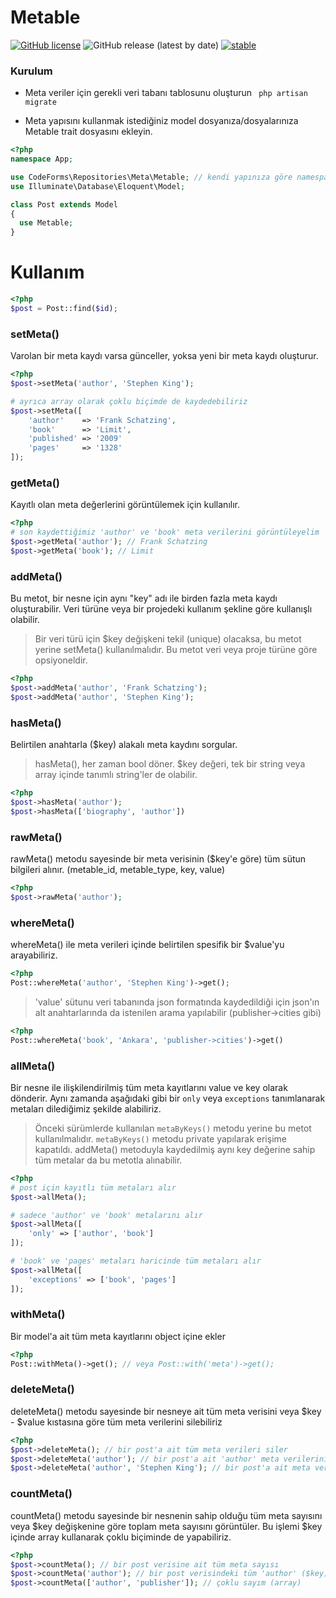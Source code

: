 # Metable
[![GitHub license](https://img.shields.io/github/license/codeforms/Metable)](https://github.com/codeforms/Metable/blob/master/LICENSE)
![GitHub release (latest by date)](https://img.shields.io/github/v/release/codeforms/Metable)
[![stable](http://badges.github.io/stability-badges/dist/stable.svg)](https://github.com/codeforms/Metable/releases)

### Kurulum
* Meta veriler için gerekli veri tabanı tablosunu oluşturun
``` php artisan migrate```

* Meta yapısını kullanmak istediğiniz model dosyanıza/dosyalarınıza Metable trait dosyasını ekleyin.
```php
<?php
namespace App;

use CodeForms\Repositories\Meta\Metable; // kendi yapınıza göre namespace'i değiştirin
use Illuminate\Database\Eloquent\Model;

class Post extends Model
{
  use Metable;
}
```

# Kullanım
```php
<?php
$post = Post::find($id);
```

### setMeta()
Varolan bir meta kaydı varsa günceller, yoksa yeni bir meta kaydı oluşturur.
```php
<?php
$post->setMeta('author', 'Stephen King');

# ayrıca array olarak çoklu biçimde de kaydedebiliriz
$post->setMeta([
	'author'    => 'Frank Schatzing',
	'book'      => 'Limit',
	'published' => '2009'
	'pages'     => '1328'
]);
```

### getMeta()
Kayıtlı olan meta değerlerini görüntülemek için kullanılır.
```php
<?php
# son kaydettiğimiz 'author' ve 'book' meta verilerini görüntüleyelim
$post->getMeta('author'); // Frank Schatzing
$post->getMeta('book'); // Limit
```

### addMeta()
Bu metot, bir nesne için aynı "key" adı ile birden fazla meta kaydı oluşturabilir. Veri türüne veya bir projedeki kullanım şekline göre kullanışlı olabilir.
> Bir veri türü için $key değişkeni tekil (unique) olacaksa, bu metot yerine setMeta() kullanılmalıdır. Bu metot veri veya proje türüne göre opsiyoneldir.
```php
<?php
$post->addMeta('author', 'Frank Schatzing');
$post->addMeta('author', 'Stephen King');
```

### hasMeta()
Belirtilen anahtarla ($key) alakalı meta kaydını sorgular.
> hasMeta(), her zaman bool döner. $key değeri, tek bir string veya array içinde tanımlı string'ler de olabilir.
```php
<?php
$post->hasMeta('author');
$post->hasMeta(['biography', 'author'])
```

### rawMeta()
rawMeta() metodu sayesinde bir meta verisinin ($key'e göre) tüm sütun bilgileri alınır.
(metable_id, metable_type, key, value)
```php
<?php
$post->rawMeta('author');
```

### whereMeta()
whereMeta() ile meta verileri içinde belirtilen spesifik bir $value'yu arayabiliriz.
```php
<?php
Post::whereMeta('author', 'Stephen King')->get();
```
> 'value' sütunu veri tabanında json formatında kaydedildiği için json'ın alt anahtarlarında da istenilen arama yapılabilir (publisher->cities gibi)
```php
<?php
Post::whereMeta('book', 'Ankara', 'publisher->cities')->get()
```

### allMeta()
Bir nesne ile ilişkilendirilmiş tüm meta kayıtlarını value ve key olarak dönderir. Aynı zamanda aşağıdaki gibi bir ```only``` veya ```exceptions``` tanımlanarak metaları dilediğimiz şekilde alabiliriz.
> Önceki sürümlerde kullanılan ```metaByKeys()``` metodu yerine bu metot kullanılmalıdır. ```metaByKeys()``` metodu private yapılarak erişime kapatıldı. 
> addMeta() metoduyla kaydedilmiş aynı key değerine sahip tüm metalar da bu metotla alınabilir.
```php
<?php
# post için kayıtlı tüm metaları alır
$post->allMeta();

# sadece 'author' ve 'book' metalarını alır
$post->allMeta([
	'only' => ['author', 'book']
]);

# 'book' ve 'pages' metaları haricinde tüm metaları alır
$post->allMeta([
	'exceptions' => ['book', 'pages']
]);
```

### withMeta()
Bir model'a ait tüm meta kayıtlarını object içine ekler
```php
<?php
Post::withMeta()->get(); // veya Post::with('meta')->get();
```

### deleteMeta()
deleteMeta() metodu sayesinde bir nesneye ait tüm meta verisini veya $key - $value kıstasına göre tüm meta verilerini silebiliriz
```php
<?php
$post->deleteMeta(); // bir post'a ait tüm meta verileri siler
$post->deleteMeta('author'); // bir post'a ait 'author' meta verilerini siler
$post->deleteMeta('author', 'Stephen King'); // bir post'a ait meta verilerini, 'key / value' değişkenine göre siler
```

### countMeta()
countMeta() metodu sayesinde bir nesnenin sahip olduğu tüm meta sayısını veya $key değişkenine göre toplam meta sayısını görüntüler. Bu işlemi $key içinde array kullanarak çoklu biçiminde de yapabiliriz.
```php
<?php
$post->countMeta(); // bir post verisine ait tüm meta sayısı
$post->countMeta('author'); // bir post verisindeki tüm 'author' ($key) toplamı
$post->countMeta(['author', 'publisher']); // çoklu sayım (array)
```